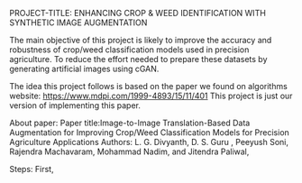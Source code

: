PROJECT-TITLE:
ENHANCING CROP & WEED IDENTIFICATION WITH
SYNTHETIC IMAGE AUGMENTATION

The main objective of this project is likely to improve the accuracy and robustness of crop/weed classification models used in 
precision agriculture.
To reduce the effort needed to prepare these datasets by generating artificial images using cGAN.

The idea this project follows is based on the paper we found on algorithms website:
https://www.mdpi.com/1999-4893/15/11/401
This project is just our version of implementing this paper.

About paper:
Paper title:Image-to-Image Translation-Based Data Augmentation for
Improving Crop/Weed Classification Models for Precision
Agriculture Applications
Authors:
L. G. Divyanth,
D. S. Guru ,
Peeyush Soni,
Rajendra Machavaram,
Mohammad Nadim,
and Jitendra Paliwal,

Steps:
First,


